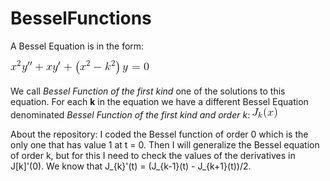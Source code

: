 # BesselFunctions

A Bessel Equation is in the form:

![Bessel Equation](https://github.com/VitorMourao/BesselFunctions/blob/master/images/BesselEquation.gif )

We call _Bessel Function of the first kind_ one of the solutions to this equation.
For each **k** in the equation we have a different Bessel Equation denominated _Bessel Function of the first kind and order k_: ![ Bessel Function](https://github.com/VitorMourao/BesselFunctions/blob/master/images/Besselk.gif)

About the repository:
I coded the Bessel function of order 0 which is the only one that has value 1 at t = 0.
Then I will generalize the Bessel equation of order k,
but for this I need to check the values of the derivatives in J[k]'(0).
We know that J_{k}'(t) = (J_{k-1}(t) - J_{k+1}(t))/2.
